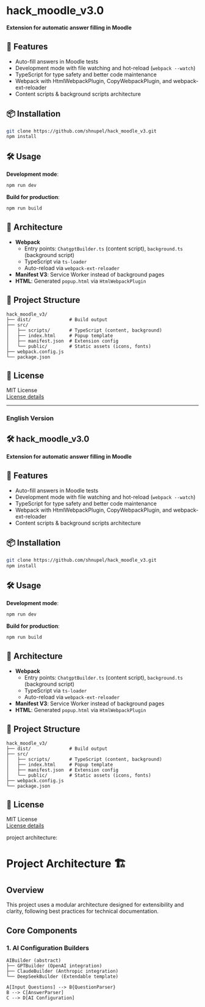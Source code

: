 # hack_moodle_v3.0
**Extension for automatic answer filling in Moodle**

## 🚀 Features
- Auto-fill answers in Moodle tests
- Development mode with file watching and hot-reload (`webpack --watch`)
- TypeScript for type safety and better code maintenance
- Webpack with HtmlWebpackPlugin, CopyWebpackPlugin, and webpack-ext-reloader
- Content scripts & background scripts architecture

## 📦 Installation
```bash  
git clone https://github.com/shnupel/hack_moodle_v3.git  
npm install  
```  

## 🛠️ Usage
**Development mode**:
```bash  
npm run dev  
```  
**Build for production**:
```bash  
npm run build  
```  

## 🔧 Architecture
- **Webpack**
    - Entry points: `ChatgptBuilder.ts` (content script), `background.ts` (background script)
    - TypeScript via `ts-loader`
    - Auto-reload via `webpack-ext-reloader`
- **Manifest V3**: Service Worker instead of background pages
- **HTML**: Generated `popup.html` via `HtmlWebpackPlugin`

## 📁 Project Structure
```
hack_moodle_v3/  
├── dist/              # Build output  
├── src/  
│   ├── scripts/       # TypeScript (content, background)  
│   ├── index.html     # Popup template  
│   ├── manifest.json  # Extension config  
│   └── public/        # Static assets (icons, fonts)  
├── webpack.config.js  
└── package.json  
```  

## 📜 License
MIT License  
[License details](https://github.com/shnupel/hack_moodle_v3/blob/main/LICENSE)

---  

### English Version

## 🛠️ hack_moodle_v3.0
**Extension for automatic answer filling in Moodle**

## 🚀 Features
- Auto-fill answers in Moodle tests
- Development mode with file watching and hot-reload (`webpack --watch`)
- TypeScript for type safety and better code maintenance
- Webpack with HtmlWebpackPlugin, CopyWebpackPlugin, and webpack-ext-reloader
- Content scripts & background scripts architecture

## 📦 Installation
```bash  
git clone https://github.com/shnupel/hack_moodle_v3.git  
npm install  
```  

## 🛠️ Usage
**Development mode**:
```bash  
npm run dev  
```  
**Build for production**:
```bash  
npm run build  
```  

## 🔧 Architecture
- **Webpack**
    - Entry points: `ChatgptBuilder.ts` (content script), `background.ts` (background script)
    - TypeScript via `ts-loader`
    - Auto-reload via `webpack-ext-reloader`
- **Manifest V3**: Service Worker instead of background pages
- **HTML**: Generated `popup.html` via `HtmlWebpackPlugin`

## 📁 Project Structure
```
hack_moodle_v3/  
├── dist/              # Build output  
├── src/  
│   ├── scripts/       # TypeScript (content, background)  
│   ├── index.html     # Popup template  
│   ├── manifest.json  # Extension config  
│   └── public/        # Static assets (icons, fonts)  
├── webpack.config.js  
└── package.json  
```  

## 📜 License
MIT License  
[License details](https://github.com/shnupel/hack_moodle_v3/blob/main/LICENSE)

project architecture: 
# Project Architecture 🏗️

## Overview
This project uses a modular architecture designed for extensibility and clarity, following best practices for technical documentation.

## Core Components
### 1. AI Configuration Builders
```plaintext
AIBuilder (abstract)
├── GPTBuilder (OpenAI integration)
├── ClaudeBuilder (Anthropic integration)
└── DeepSeekBuilder (Extendable template)

```

```graph LR
A[Input Questions] --> B{QuestionParser}
B --> C[AnswerParser]
C --> D[AI Configuration]
```
